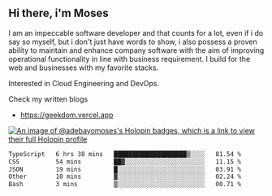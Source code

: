 ## Hi there, i'm Moses

I am an impeccable software developer and that counts for a lot, even if i do say so myself, but i don't just have words to show, i also possess a proven ability to maintain and enhance company software with the aim of improving operational functionality in line with business requirement. I build for the web and businesses with my favorite stacks.

Interested in Cloud Engineering and DevOps.

Check my written blogs
- https://geekdom.vercel.app

[![An image of @adebayomoses's Holopin badges, which is a link to view their full Holopin profile](https://holopin.me/adebayomoses)](https://holopin.io/@adebayomoses)

<!--START_SECTION:waka-->

```txt
TypeScript   6 hrs 38 mins   ████████████████████▒░░░░   81.54 %
CSS          54 mins         ██▓░░░░░░░░░░░░░░░░░░░░░░   11.15 %
JSON         19 mins         █░░░░░░░░░░░░░░░░░░░░░░░░   03.91 %
Other        10 mins         ▓░░░░░░░░░░░░░░░░░░░░░░░░   02.24 %
Bash         3 mins          ▒░░░░░░░░░░░░░░░░░░░░░░░░   00.71 %
```

<!--END_SECTION:waka-->
